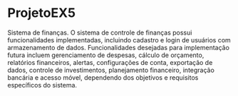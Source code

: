 # ProjetoEX5
Sistema de finanças. 
O sistema de controle de finanças possui funcionalidades implementadas, incluindo cadastro e login de usuários com armazenamento de dados. Funcionalidades desejadas para implementação futura incluem gerenciamento de despesas, cálculo de orçamento, relatórios financeiros, alertas, configurações de conta, exportação de dados, controle de investimentos, planejamento financeiro, integração bancária e acesso móvel, dependendo dos objetivos e requisitos específicos do sistema.
